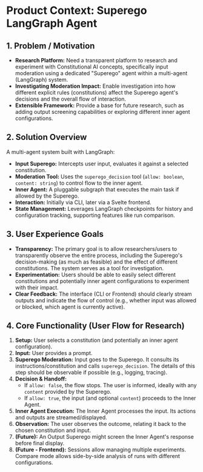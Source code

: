 # Product Context: Superego LangGraph Agent

## 1. Problem / Motivation

*   **Research Platform:** Need a transparent platform to research and experiment with Constitutional AI concepts, specifically input moderation using a dedicated "Superego" agent within a multi-agent (LangGraph) system.
*   **Investigating Moderation Impact:** Enable investigation into how different explicit rules (constitutions) affect the Superego agent's decisions and the overall flow of interaction.
*   **Extensible Framework:** Provide a base for future research, such as adding output screening capabilities or exploring different inner agent configurations.

## 2. Solution Overview

A multi-agent system built with LangGraph:
*   **Input Superego:** Intercepts user input, evaluates it against a selected constitution.
*   **Moderation Tool:** Uses the `superego_decision` tool (`allow: boolean`, `content: string`) to control flow to the inner agent.
*   **Inner Agent:** A pluggable subgraph that executes the main task if allowed by the Superego.
*   **Interaction:** Initially via CLI, later via a Svelte frontend.
*   **State Management:** Leverages LangGraph checkpoints for history and configuration tracking, supporting features like run comparison.

## 3. User Experience Goals

*   **Transparency:** The primary goal is to allow researchers/users to transparently observe the entire process, including the Superego's decision-making (as much as feasible) and the effect of different constitutions. The system serves as a tool for investigation.
*   **Experimentation:** Users should be able to easily select different constitutions and potentially inner agent configurations to experiment with their impact.
*   **Clear Feedback:** The interface (CLI or Frontend) should clearly stream outputs and indicate the flow of control (e.g., whether input was allowed or blocked, which agent is currently active).

## 4. Core Functionality (User Flow for Research)

1.  **Setup:** User selects a constitution (and potentially an inner agent configuration).
2.  **Input:** User provides a prompt.
3.  **Superego Moderation:** Input goes to the Superego. It consults its instructions/constitution and calls `superego_decision`. The details of this step should be observable if possible (e.g., logging, tracing).
4.  **Decision & Handoff:**
    *   If `allow: false`, the flow stops. The user is informed, ideally with any `content` provided by the Superego.
    *   If `allow: true`, the input (and optional `content`) proceeds to the Inner Agent.
5.  **Inner Agent Execution:** The Inner Agent processes the input. Its actions and outputs are streamed/displayed.
6.  **Observation:** The user observes the outcome, relating it back to the chosen constitution and input.
7.  **(Future):** An Output Superego might screen the Inner Agent's response before final display.
8.  **(Future - Frontend):** Sessions allow managing multiple experiments. Compare mode allows side-by-side analysis of runs with different configurations.
